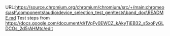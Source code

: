 URL:https://source.chromium.org/chromium/chromium/src/+/main:chromeos\ash\components\audio\device_selection_test_gen\tests\band_doc\README.md
Test steps from
https://docs.google.com/document/d/1VqFy0EWCZ_kAkyTjEB32_s5xoFyGLDCOs_2d5rAHMtc/edit
